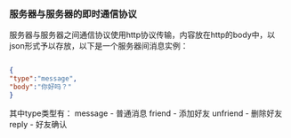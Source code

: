 ### 服务器与服务器的即时通信协议

服务器与服务器之间通信协议使用http协议传输，内容放在http的body中，以json形式予以存放，以下是一个服务器间消息实例：

```json

{
"type":"message",
"body":"你好吗？"
}

```

其中type类型有：
message - 普通消息
friend - 添加好友
unfriend - 删除好友
reply - 好友确认
